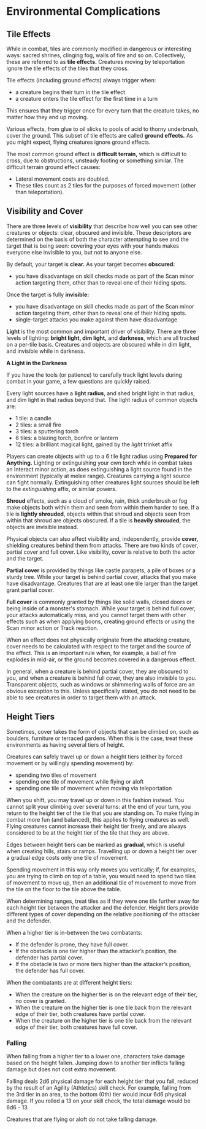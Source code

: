 # Environmental Complications

## Tile Effects

While in combat, tiles are commonly modified in dangerous or interesting ways: sacred shrines, clinging fog, walls of fire and so on. Collectively, these are referred to as **tile effects.** Creatures moving by teleportation ignore the tile effects of the tiles that they cross.

Tile effects (including ground effects) always trigger when:

- a creature begins their turn in the tile effect
- a creature enters the tile effect for the first time in a turn

This ensures that they trigger once for every turn that the creature takes, no matter how they end up moving.

Various effects, from glue to oil slicks to pools of acid to thorny underbrush, cover the ground. This subset of tile effects are called **ground effects.** As you might expect, flying creatures ignore ground effects.

The most common ground effect is **difficult terrain,** which is difficult to cross, due to obstructions, unsteady footing or something similar. The difficult terrain ground effect causes:

- Lateral movement costs are doubled.
- These tiles count as 2 tiles for the purposes of forced movement (other than teleportation).

## Visibility and Cover

There are three levels of **visibility** that describe how well you can see other creatures or objects: clear, obscured and invisible. These descriptors are determined on the basis of both the character attempting to see and the target that is being seen: covering your eyes with your hands makes everyone else invisible to you, but not to anyone else.

By default, your target is **clear.** As your target becomes **obscured:**

- you have disadvantage on skill checks made as part of the Scan minor action targeting them, other than to reveal one of their hiding spots.

Once the target is fully **invisible:**

- you have disadvantage on skill checks made as part of the Scan minor action targeting them, other than to reveal one of their hiding spots.
- single-target attacks you make against them have disadvantage

**Light** is the most common and important driver of visibility. There are three levels of lighting: **bright light, dim light,** and **darkness**, which are all tracked on a per-tile basis. Creatures and objects are obscured while in dim light, and invisible while in darkness.

<div class="infobox">

**A Light in the Darkness**

If you have the tools (or patience) to carefully track light levels during combat in your game, a few questions are quickly raised.

Every light sources have a **light radius**, and shed bright light in that radius, and dim light in that radius beyond that.
The light radius of common objects are:

- 1 tile: a candle
- 2 tiles: a small fire
- 3 tiles: a sputtering torch
- 6 tiles: a blazing torch, bonfire or lantern
- 12 tiles: a brilliant magical light, gained by the _light_ trinket affix

Players can create objects with up to a 6 tile light radius using **Prepared for Anything.** Lighting or extinguishing your own torch while in combat takes an Interact minor action, as does extinguishing a light source found in the environment (typically at melee range). Creatures carrying a light source can fight normally. Extinguishing other creatures light sources should be left to the _extinguishing_ affix, or similar powers.

</div>

**Shroud** effects, such as a cloud of smoke, rain, thick underbrush or fog make objects both within them and seen from within them harder to see. If a tile is **lightly shrouded**, objects within that shroud and objects seen from within that shroud are objects obscured. If a tile is **heavily shrouded**, the objects are invisible instead.

Physical objects can also affect visibility and, independently, provide **cover,** shielding creatures behind them from attacks. There are two kinds of cover, partial cover and full cover. Like visibility, cover is relative to both the actor and the target.

**Partial cover** is provided by things like castle parapets, a pile of boxes or a sturdy tree. While your target is behind partial cover, attacks that you make have disadvantage. Creatures that are at least one tile larger than the target grant partial cover.

**Full cover** is commonly granted by things like solid walls, closed doors or being inside of a monster's stomach. While your target is behind full cover, your attacks automatically miss, and you cannot target them with other effects such as when applying boons, creating ground effects or using the Scan minor action or Track reaction.

When an effect does not physically originate from the attacking creature, cover needs to be calculated with respect to the target and the source of the effect. This is an important rule when, for example, a ball of fire explodes in mid-air, or the ground becomes covered in a dangerous effect.

In general, when a creature is behind partial cover, they are obscured to you, and when a creature is behind full cover, they are also invisible to you. Transparent objects, such as windows or shimmering walls of force are an obvious exception to this. Unless specifically stated, you do not need to be able to see creatures in order to target them with an attack.

## Height Tiers

Sometimes, cover takes the form of objects that can be climbed on, such as boulders, furniture or terraced gardens. When this is the case, treat these environments as having several tiers of height.

Creatures can safely travel up or down a height tiers (either by forced movement or by willingly spending movement) by:

- spending two tiles of movement
- spending one tile of movement while flying or aloft
- spending one tile of movement when moving via teleportation

When you shift, you may travel up or down in this fashion instead. You cannot split your climbing over several turns: at the end of your turn, you return to the height tier of the tile that you are standing on. To make flying in combat more fun (and balanced), this applies to flying creatures as well. Flying creatures cannot increase their height tier freely, and are always considered to be at the height tier of the tile that they are above.

Edges between height tiers can be marked as **gradual**, which is useful when creating hills, stairs or ramps. Travelling up or down a height tier over a gradual edge costs only one tile of movement.

Spending movement in this way only moves you vertically; if, for examples, you are trying to climb on top of a table, you would need to spend two tiles of movement to move up, then an additional tile of movement to move from the tile on the floor to the tile above the table.

When determining ranges, treat tiles as if they were one tile further away for each height tier between the attacker and the defender.
Height tiers provide different types of cover depending on the relative positioning of the attacker and the defender.

When a higher tier is in-between the two combatants:

- If the defender is prone, they have full cover.
- If the obstacle is one tier higher than the attacker’s position, the defender has partial cover.
- If the obstacle is two or more tiers higher than the attacker’s position, the defender has full cover.

When the combatants are at different height tiers:

- When the creature on the higher tier is on the relevant edge of their tier, no cover is granted.
- When the creature on the higher tier is one tile back from the relevant edge of their tier, both creatures have partial cover.
- When the creature on the higher tier is one tile back from the relevant edge of their tier, both creatures have full cover.

### Falling

When falling from a higher tier to a lower one, characters take damage based on the height fallen. Jumping down to another tier inflicts falling damage but does not cost extra movement.

Falling deals 2d6 physical damage for each height tier that you fall, reduced by the result of an Agility (Athletics) skill check. For example, falling from the 3rd tier in an area, to the bottom (0th) tier would incur 6d6 physical damage. If you rolled a 13 on your skill check, the total damage would be 6d6 - 13.

Creatures that are flying or aloft do not take falling damage.
